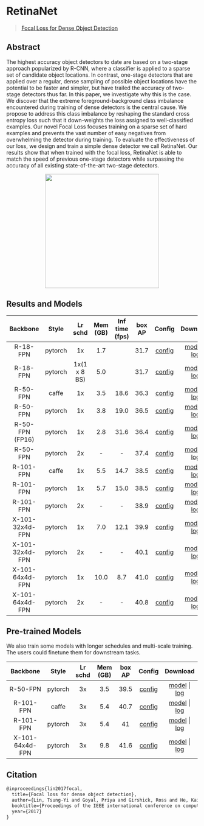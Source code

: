 # RetinaNet

> [Focal Loss for Dense Object Detection](https://arxiv.org/abs/1708.02002)

<!-- [ALGORITHM] -->

## Abstract

The highest accuracy object detectors to date are based on a two-stage approach popularized by R-CNN, where a classifier is applied to a sparse set of candidate object locations. In contrast, one-stage detectors that are applied over a regular, dense sampling of possible object locations have the potential to be faster and simpler, but have trailed the accuracy of two-stage detectors thus far. In this paper, we investigate why this is the case. We discover that the extreme foreground-background class imbalance encountered during training of dense detectors is the central cause. We propose to address this class imbalance by reshaping the standard cross entropy loss such that it down-weights the loss assigned to well-classified examples. Our novel Focal Loss focuses training on a sparse set of hard examples and prevents the vast number of easy negatives from overwhelming the detector during training. To evaluate the effectiveness of our loss, we design and train a simple dense detector we call RetinaNet. Our results show that when trained with the focal loss, RetinaNet is able to match the speed of previous one-stage detectors while surpassing the accuracy of all existing state-of-the-art two-stage detectors.

<div align=center>
<img src="https://user-images.githubusercontent.com/40661020/143973551-2b8e766a-1677-4f6d-953d-2e6d2a3c67b5.png" height="300"/>
</div>

## Results and Models

|    Backbone     |  Style  |   Lr schd    | Mem (GB) | Inf time (fps) | box AP |                                                        Config                                                         |                                                                                                                                                         Download                                                                                                                                                          |
| :-------------: | :-----: | :----------: | :------: | :------------: | :----: | :-------------------------------------------------------------------------------------------------------------------: | :-----------------------------------------------------------------------------------------------------------------------------------------------------------------------------------------------------------------------------------------------------------------------------------------------------------------------: |
|    R-18-FPN     | pytorch |      1x      |   1.7    |                |  31.7  |    [config](https://github.com/open-mmlab/mmdetection/tree/master/configs/retinanet/retinanet_r18_fpn_1x_coco.py)     |           [model](https://download.openmmlab.com/mmdetection/v2.0/retinanet/retinanet_r18_fpn_1x_coco/retinanet_r18_fpn_1x_coco_20220407_171055-614fd399.pth) \| [log](https://download.openmmlab.com/mmdetection/v2.0/retinanet/retinanet_r18_fpn_1x_coco/retinanet_r18_fpn_1x_coco_20220407_171055.log.json)            |
|    R-18-FPN     | pytorch | 1x(1 x 8 BS) |   5.0    |                |  31.7  |  [config](https://github.com/open-mmlab/mmdetection/tree/master/configs/retinanet/retinanet_r18_fpn_1xb8-1x_coco.py)  |   [model](https://download.openmmlab.com/mmdetection/v2.0/retinanet/retinanet_r18_fpn_1x8_1x_coco/retinanet_r18_fpn_1x8_1x_coco_20220407_171255-4ea310d7.pth) \| [log](https://download.openmmlab.com/mmdetection/v2.0/retinanet/retinanet_r18_fpn_1x8_1x_coco/retinanet_r18_fpn_1x8_1x_coco_20220407_171255.log.json)    |
|    R-50-FPN     |  caffe  |      1x      |   3.5    |      18.6      |  36.3  | [config](https://github.com/open-mmlab/mmdetection/tree/master/configs/retinanet/retinanet_r50-caffe_fpn_1x_coco.py)  |   [model](https://download.openmmlab.com/mmdetection/v2.0/retinanet/retinanet_r50_caffe_fpn_1x_coco/retinanet_r50_caffe_fpn_1x_coco_20200531-f11027c5.pth) \| [log](https://download.openmmlab.com/mmdetection/v2.0/retinanet/retinanet_r50_caffe_fpn_1x_coco/retinanet_r50_caffe_fpn_1x_coco_20200531_012518.log.json)   |
|    R-50-FPN     | pytorch |      1x      |   3.8    |      19.0      |  36.5  |    [config](https://github.com/open-mmlab/mmdetection/tree/master/configs/retinanet/retinanet_r50_fpn_1x_coco.py)     |               [model](https://download.openmmlab.com/mmdetection/v2.0/retinanet/retinanet_r50_fpn_1x_coco/retinanet_r50_fpn_1x_coco_20200130-c2398f9e.pth) \| [log](https://download.openmmlab.com/mmdetection/v2.0/retinanet/retinanet_r50_fpn_1x_coco/retinanet_r50_fpn_1x_coco_20200130_002941.log.json)               |
| R-50-FPN (FP16) | pytorch |      1x      |   2.8    |      31.6      |  36.4  |  [config](https://github.com/open-mmlab/mmdetection/tree/master/configs/retinanet/retinanet_r50_fpn_amp-1x_coco.py)   |          [model](https://download.openmmlab.com/mmdetection/v2.0/fp16/retinanet_r50_fpn_fp16_1x_coco/retinanet_r50_fpn_fp16_1x_coco_20200702-0dbfb212.pth) \| [log](https://download.openmmlab.com/mmdetection/v2.0/fp16/retinanet_r50_fpn_fp16_1x_coco/retinanet_r50_fpn_fp16_1x_coco_20200702_020127.log.json)          |
|    R-50-FPN     | pytorch |      2x      |    -     |       -        |  37.4  |    [config](https://github.com/open-mmlab/mmdetection/tree/master/configs/retinanet/retinanet_r50_fpn_2x_coco.py)     |               [model](https://download.openmmlab.com/mmdetection/v2.0/retinanet/retinanet_r50_fpn_2x_coco/retinanet_r50_fpn_2x_coco_20200131-fdb43119.pth) \| [log](https://download.openmmlab.com/mmdetection/v2.0/retinanet/retinanet_r50_fpn_2x_coco/retinanet_r50_fpn_2x_coco_20200131_114738.log.json)               |
|    R-101-FPN    |  caffe  |      1x      |   5.5    |      14.7      |  38.5  | [config](https://github.com/open-mmlab/mmdetection/tree/master/configs/retinanet/retinanet_r101-caffe_fpn_1x_coco.py) | [model](https://download.openmmlab.com/mmdetection/v2.0/retinanet/retinanet_r101_caffe_fpn_1x_coco/retinanet_r101_caffe_fpn_1x_coco_20200531-b428fa0f.pth) \| [log](https://download.openmmlab.com/mmdetection/v2.0/retinanet/retinanet_r101_caffe_fpn_1x_coco/retinanet_r101_caffe_fpn_1x_coco_20200531_012536.log.json) |
|    R-101-FPN    | pytorch |      1x      |   5.7    |      15.0      |  38.5  |    [config](https://github.com/open-mmlab/mmdetection/tree/master/configs/retinanet/retinanet_r101_fpn_1x_coco.py)    |             [model](https://download.openmmlab.com/mmdetection/v2.0/retinanet/retinanet_r101_fpn_1x_coco/retinanet_r101_fpn_1x_coco_20200130-7a93545f.pth) \| [log](https://download.openmmlab.com/mmdetection/v2.0/retinanet/retinanet_r101_fpn_1x_coco/retinanet_r101_fpn_1x_coco_20200130_003055.log.json)             |
|    R-101-FPN    | pytorch |      2x      |    -     |       -        |  38.9  |    [config](https://github.com/open-mmlab/mmdetection/tree/master/configs/retinanet/retinanet_r101_fpn_2x_coco.py)    |             [model](https://download.openmmlab.com/mmdetection/v2.0/retinanet/retinanet_r101_fpn_2x_coco/retinanet_r101_fpn_2x_coco_20200131-5560aee8.pth) \| [log](https://download.openmmlab.com/mmdetection/v2.0/retinanet/retinanet_r101_fpn_2x_coco/retinanet_r101_fpn_2x_coco_20200131_114859.log.json)             |
| X-101-32x4d-FPN | pytorch |      1x      |   7.0    |      12.1      |  39.9  | [config](https://github.com/open-mmlab/mmdetection/tree/master/configs/retinanet/retinanet_x101-32x4d_fpn_1x_coco.py) | [model](https://download.openmmlab.com/mmdetection/v2.0/retinanet/retinanet_x101_32x4d_fpn_1x_coco/retinanet_x101_32x4d_fpn_1x_coco_20200130-5c8b7ec4.pth) \| [log](https://download.openmmlab.com/mmdetection/v2.0/retinanet/retinanet_x101_32x4d_fpn_1x_coco/retinanet_x101_32x4d_fpn_1x_coco_20200130_003004.log.json) |
| X-101-32x4d-FPN | pytorch |      2x      |    -     |       -        |  40.1  | [config](https://github.com/open-mmlab/mmdetection/tree/master/configs/retinanet/retinanet_x101-32x4d_fpn_2x_coco.py) | [model](https://download.openmmlab.com/mmdetection/v2.0/retinanet/retinanet_x101_32x4d_fpn_2x_coco/retinanet_x101_32x4d_fpn_2x_coco_20200131-237fc5e1.pth) \| [log](https://download.openmmlab.com/mmdetection/v2.0/retinanet/retinanet_x101_32x4d_fpn_2x_coco/retinanet_x101_32x4d_fpn_2x_coco_20200131_114812.log.json) |
| X-101-64x4d-FPN | pytorch |      1x      |   10.0   |      8.7       |  41.0  | [config](https://github.com/open-mmlab/mmdetection/tree/master/configs/retinanet/retinanet_x101-64x4d_fpn_1x_coco.py) | [model](https://download.openmmlab.com/mmdetection/v2.0/retinanet/retinanet_x101_64x4d_fpn_1x_coco/retinanet_x101_64x4d_fpn_1x_coco_20200130-366f5af1.pth) \| [log](https://download.openmmlab.com/mmdetection/v2.0/retinanet/retinanet_x101_64x4d_fpn_1x_coco/retinanet_x101_64x4d_fpn_1x_coco_20200130_003008.log.json) |
| X-101-64x4d-FPN | pytorch |      2x      |    -     |       -        |  40.8  | [config](https://github.com/open-mmlab/mmdetection/tree/master/configs/retinanet/retinanet_x101-64x4d_fpn_2x_coco.py) | [model](https://download.openmmlab.com/mmdetection/v2.0/retinanet/retinanet_x101_64x4d_fpn_2x_coco/retinanet_x101_64x4d_fpn_2x_coco_20200131-bca068ab.pth) \| [log](https://download.openmmlab.com/mmdetection/v2.0/retinanet/retinanet_x101_64x4d_fpn_2x_coco/retinanet_x101_64x4d_fpn_2x_coco_20200131_114833.log.json) |

## Pre-trained Models

We also train some models with longer schedules and multi-scale training. The users could finetune them for downstream tasks.

|    Backbone     |  Style  | Lr schd | Mem (GB) | box AP |                                                              Config                                                              |                                                                                                                                                                                 Download                                                                                                                                                                                  |
| :-------------: | :-----: | :-----: | :------: | :----: | :------------------------------------------------------------------------------------------------------------------------------: | :-----------------------------------------------------------------------------------------------------------------------------------------------------------------------------------------------------------------------------------------------------------------------------------------------------------------------------------------------------------------------: |
|    R-50-FPN     | pytorch |   3x    |   3.5    |  39.5  |    [config](https://github.com/open-mmlab/mmdetection/tree/master/configs/retinanet/retinanet_r50_fpn_ms-640-800-3x_coco.py)     |               [model](https://download.openmmlab.com/mmdetection/v2.0/retinanet/retinanet_r50_fpn_mstrain_3x_coco/retinanet_r50_fpn_mstrain_3x_coco_20210718_220633-88476508.pth) \| [log](https://download.openmmlab.com/mmdetection/v2.0/retinanet/retinanet_r50_fpn_mstrain_3x_coco/retinanet_r50_fpn_mstrain_3x_coco_20210718_220633-88476508.log.json)               |
|    R-101-FPN    |  caffe  |   3x    |   5.4    |  40.7  |     [config](https://github.com/open-mmlab/mmdetection/tree/master/configs/retinanet/retinanet_r101-caffe_fpn_ms-3x_coco.py)     | [model](https://download.openmmlab.com/mmdetection/v2.0/retinanet/retinanet_r101_caffe_fpn_mstrain_3x_coco/retinanet_r101_caffe_fpn_mstrain_3x_coco_20210721_063439-88a8a944.pth) \| [log](https://download.openmmlab.com/mmdetection/v2.0/retinanet/retinanet_r101_caffe_fpn_mstrain_3x_coco/retinanet_r101_caffe_fpn_mstrain_3x_coco_20210721_063439-88a8a944.log.json) |
|    R-101-FPN    | pytorch |   3x    |   5.4    |   41   |    [config](https://github.com/open-mmlab/mmdetection/tree/master/configs/retinanet/retinanet_r101_fpn_ms-640-800-3x_coco.py)    |             [model](https://download.openmmlab.com/mmdetection/v2.0/retinanet/retinanet_r101_fpn_mstrain_3x_coco/retinanet_r101_fpn_mstrain_3x_coco_20210720_214650-7ee888e0.pth) \| [log](https://download.openmmlab.com/mmdetection/v2.0/retinanet/retinanet_r101_fpn_mstrain_3x_coco/retinanet_r101_fpn_mstrain_3x_coco_20210720_214650-7ee888e0.log.json)             |
| X-101-64x4d-FPN | pytorch |   3x    |   9.8    |  41.6  | [config](https://github.com/open-mmlab/mmdetection/tree/master/configs/retinanet/retinanet_x101-64x4d_fpn_ms-640-800-3x_coco.py) | [model](https://download.openmmlab.com/mmdetection/v2.0/retinanet/retinanet_x101_64x4d_fpn_mstrain_3x_coco/retinanet_x101_64x4d_fpn_mstrain_3x_coco_20210719_051838-022c2187.pth) \| [log](https://download.openmmlab.com/mmdetection/v2.0/retinanet/retinanet_x101_64x4d_fpn_mstrain_3x_coco/retinanet_x101_64x4d_fpn_mstrain_3x_coco_20210719_051838-022c2187.log.json) |

## Citation

```latex
@inproceedings{lin2017focal,
  title={Focal loss for dense object detection},
  author={Lin, Tsung-Yi and Goyal, Priya and Girshick, Ross and He, Kaiming and Doll{\'a}r, Piotr},
  booktitle={Proceedings of the IEEE international conference on computer vision},
  year={2017}
}
```
